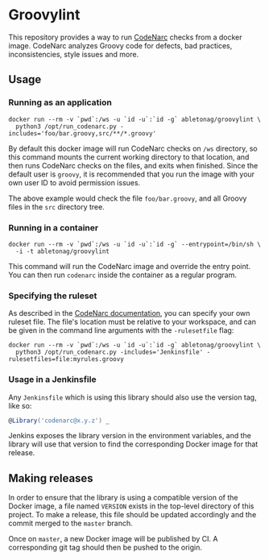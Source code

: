 # Groovylint

This repository provides a way to run [CodeNarc][codenarc-home] checks from a docker
image. CodeNarc analyzes Groovy code for defects, bad practices, inconsistencies, style
issues and more.

## Usage

### Running as an application

```
docker run --rm -v `pwd`:/ws -u `id -u`:`id -g` abletonag/groovylint \
  python3 /opt/run_codenarc.py -includes='foo/bar.groovy,src/**/*.groovy'
```

By default this docker image will run CodeNarc checks on `/ws` directory, so this command
mounts the current working directory to that location, and then runs CodeNarc checks on
the files, and exits when finished. Since the default user is `groovy`, it is recommended
that you run the image with your own user ID to avoid permission issues.

The above example would check the file `foo/bar.groovy`, and all Groovy files in the `src`
directory tree.

### Running in a container

```
docker run --rm -v `pwd`:/ws -u `id -u`:`id -g` --entrypoint=/bin/sh \
  -i -t abletonag/groovylint
```

This command will run the CodeNarc image and override the entry point. You can then run
`codenarc` inside the container as a regular program.

### Specifying the ruleset

As described in the [CodeNarc documentation][codenarc-rules], you can specify your own
ruleset file. The file's location must be relative to your workspace, and can be given in
the command line arguments with the `-rulesetfile` flag:

```
docker run --rm -v `pwd`:/ws -u `id -u`:`id -g` abletonag/groovylint \
  python3 /opt/run_codenarc.py -includes='Jenkinsfile' -rulesetfiles=file:myrules.groovy
```

### Usage in a Jenkinsfile

Any `Jenkinsfile` which is using this library should also use the version tag, like so:

```groovy
@Library('codenarc@x.y.z') _
```

Jenkins exposes the library version in the environment variables, and the library will use
that version to find the corresponding Docker image for that release.

## Making releases

In order to ensure that the library is using a compatible version of the Docker image, a
file named `VERSION` exists in the top-level directory of this project. To make a release,
this file should be updated accordingly and the commit merged to the `master` branch.

Once on `master`, a new Docker image will be published by CI. A corresponding git tag
should then be pushed to the origin.


[codenarc-home]: http://codenarc.sourceforge.net
[codenarc-rules]: http://codenarc.sourceforge.net/codenarc-configuring-rules.html
